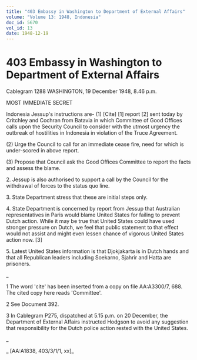 ```yaml
---
title: "403 Embassy in Washington to Department of External Affairs"
volume: "Volume 13: 1948, Indonesia"
doc_id: 5670
vol_id: 13
date: 1948-12-19
---
```


# 403 Embassy in Washington to Department of External Affairs

Cablegram 1288 WASHINGTON, 19 December 1948, 8.46 p.m.

MOST IMMEDIATE SECRET

Indonesia Jessup's instructions are- (1) [Cite] [1] report [2] sent today by Critchley and Cochran from Batavia in which Committee of Good Offices calls upon the Security Council to consider with the utmost urgency the outbreak of hostilities in Indonesia in violation of the Truce Agreement.

(2) Urge the Council to call for an immediate cease fire, need for which is under-scored in above report.

(3) Propose that Council ask the Good Offices Committee to report the facts and assess the blame.

2\. Jessup is also authorised to support a call by the Council for the withdrawal of forces to the status quo line.

3\. State Department stress that these are initial steps only.

4\. State Department is concerned by report from Jessup that Australian representatives in Paris would blame United States for failing to prevent Dutch action. While it may be true that United States could have used stronger pressure on Dutch, we feel that public statement to that effect would not assist and might even lessen chance of vigorous United States action now. [3]

5\. Latest United States information is that Djokjakarta is in Dutch hands and that all Republican leaders including Soekarno, Sjahrir and Hatta are prisoners.

_

1 The word 'cite' has been inserted from a copy on file AA:A3300/7, 688. The cited copy here reads 'Committee'.

2 See Document 392.

3 In Cablegram P275, dispatched at 5.15 p.m. on 20 December, the Department of External Affairs instructed Hodgson to avoid any suggestion that responsibility for the Dutch police action rested with the United States.

_

_ [AA:A1838, 403/3/1/1, xx]_
